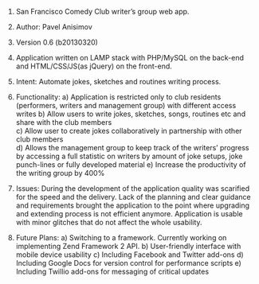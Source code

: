 1. San Francisco Comedy Club writer’s group web app.

2. Author: Pavel Anisimov

3. Version 0.6 (b20130320)

4. Application written on LAMP stack with PHP/MySQL on the back-end and HTML/CSS/JS(as jQuery) on the front-end. 

5. Intent:
Automate jokes, sketches and routines writing process.

5. Functionality: 
     a) Application is restricted only to club residents (performers, writers and management group) with different access writes
     b) Allow users to write jokes, sketches, songs, routines etc and share with the club members<br>
     c) Allow user to create jokes collaboratively in partnership with other club members<br>
     d) Allows the management group to keep track of the writers’ progress by accessing a full statistic on writers by amount of joke setups, joke punch-lines or fully developed material
     e) Increase the productivity of the writing group by 400%

6. Issues:
During the development of the application quality was scarified for the speed and the delivery. Lack of the planning and clear guidance and requirements brought the application to the point where upgrading and extending process is not efficient anymore. Application is usable with minor glitches that do not affect the whole usability.  

7. Future Plans:
     a) Switching to a framework. Currently working on implementing Zend Framework 2 API.
     b) User-friendly interface with mobile device usability
     c) Including Facebook and Twitter add-ons
     d) Including Google Docs for version control for performance scripts
     e) Including Twillio add-ons for messaging of critical updates

